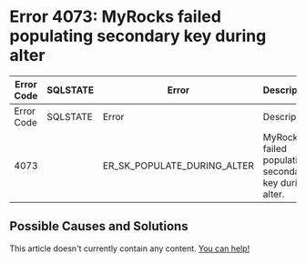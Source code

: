 
# Error 4073: MyRocks failed populating secondary key during alter


| Error Code | SQLSTATE | Error | Description |
| --- | --- | --- | --- |
| Error Code | SQLSTATE | Error | Description |
| 4073 |  | ER_SK_POPULATE_DURING_ALTER | MyRocks failed populating secondary key during alter. |




## Possible Causes and Solutions


This article doesn't currently contain any content. [You can help!](/en/writing-and-editing-knowledge-base-articles/)

